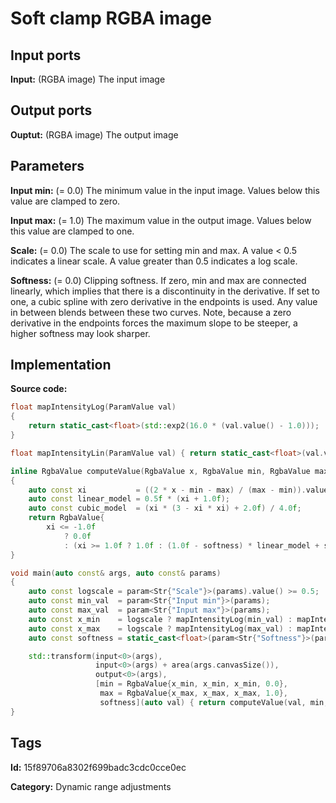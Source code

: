 # Soft clamp RGBA image

## Input ports

__Input:__ (RGBA image) The input image

## Output ports

__Ouptut:__ (RGBA image) The output image

## Parameters

__Input min:__ (= 0.0) The minimum value in the input image. Values below this value are clamped to zero.

__Input max:__ (= 1.0) The maximum value in the output image. Values below this value are clamped to one.

__Scale:__ (= 0.0) The scale to use for setting min and max. A value < 0.5 indicates a linear scale. A value greater than 0.5 indicates a log scale.

__Softness:__ (= 0.0) Clipping softness. If zero, min and max are connected linearly, which implies that there is a discontinuity in the derivative. If set to one, a cubic spline with zero derivative in the endpoints is used. Any value in between blends between these two curves. Note, because a zero derivative in the endpoints forces the maximum slope to be steeper, a higher softness may look sharper.

## Implementation

__Source code:__ 

```c++
float mapIntensityLog(ParamValue val)
{
	return static_cast<float>(std::exp2(16.0 * (val.value() - 1.0)));
}

float mapIntensityLin(ParamValue val) { return static_cast<float>(val.value()); }

inline RgbaValue computeValue(RgbaValue x, RgbaValue min, RgbaValue max, float softness)
{
	auto const xi           = ((2 * x - min - max) / (max - min)).value();
	auto const linear_model = 0.5f * (xi + 1.0f);
	auto const cubic_model  = (xi * (3 - xi * xi) + 2.0f) / 4.0f;
	return RgbaValue{
	    xi <= -1.0f
	        ? 0.0f
	        : (xi >= 1.0f ? 1.0f : (1.0f - softness) * linear_model + softness * cubic_model)};
}

void main(auto const& args, auto const& params)
{
	auto const logscale = param<Str{"Scale"}>(params).value() >= 0.5;
	auto const min_val  = param<Str{"Input min"}>(params);
	auto const max_val  = param<Str{"Input max"}>(params);
	auto const x_min    = logscale ? mapIntensityLog(min_val) : mapIntensityLin(min_val);
	auto const x_max    = logscale ? mapIntensityLog(max_val) : mapIntensityLin(max_val);
	auto const softness = static_cast<float>(param<Str{"Softness"}>(params).value());

	std::transform(input<0>(args),
	               input<0>(args) + area(args.canvasSize()),
	               output<0>(args),
	               [min = RgbaValue{x_min, x_min, x_min, 0.0},
	                max = RgbaValue{x_max, x_max, x_max, 1.0},
	                softness](auto val) { return computeValue(val, min, max, softness); });
}
```

## Tags

__Id:__ 15f89706a8302f699badc3cdc0cce0ec

__Category:__ Dynamic range adjustments